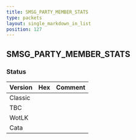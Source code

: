 ```yaml
---
title: SMSG_PARTY_MEMBER_STATS
type: packets
layout: single_markdown_in_list
position: 127
---
```


## SMSG_PARTY_MEMBER_STATS

### Status

Version | Hex | Comment
---------- | ---------- | ---------- 
Classic |  |  
TBC |  |  
WotLK |  |  
Cata |  |  
